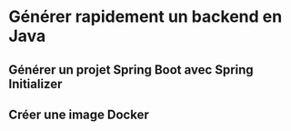 # Générer rapidement un backend en Java

## Générer un projet Spring Boot avec Spring Initializer

## Créer une image Docker
